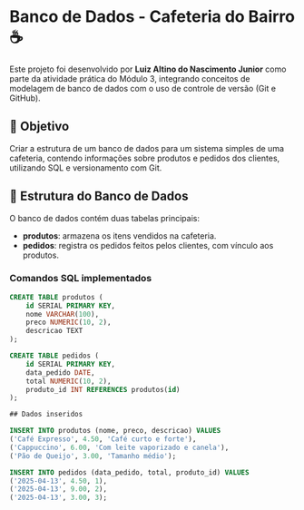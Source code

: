 # Banco de Dados - Cafeteria do Bairro ☕

Este projeto foi desenvolvido por **Luiz Altino do Nascimento Junior** como parte da atividade prática do Módulo 3, integrando conceitos de modelagem de banco de dados com o uso de controle de versão (Git e GitHub).

## 📌 Objetivo

Criar a estrutura de um banco de dados para um sistema simples de uma cafeteria, contendo informações sobre produtos e pedidos dos clientes, utilizando SQL e versionamento com Git.

## 🧱 Estrutura do Banco de Dados

O banco de dados contém duas tabelas principais:

- **produtos**: armazena os itens vendidos na cafeteria.
- **pedidos**: registra os pedidos feitos pelos clientes, com vínculo aos produtos.

### Comandos SQL implementados

```sql
CREATE TABLE produtos (
    id SERIAL PRIMARY KEY,
    nome VARCHAR(100),
    preco NUMERIC(10, 2),
    descricao TEXT
);

CREATE TABLE pedidos (
    id SERIAL PRIMARY KEY,
    data_pedido DATE,
    total NUMERIC(10, 2),
    produto_id INT REFERENCES produtos(id)
);

## Dados inseridos

INSERT INTO produtos (nome, preco, descricao) VALUES
('Café Expresso', 4.50, 'Café curto e forte'),
('Cappuccino', 6.00, 'Com leite vaporizado e canela'),
('Pão de Queijo', 3.00, 'Tamanho médio');

INSERT INTO pedidos (data_pedido, total, produto_id) VALUES
('2025-04-13', 4.50, 1),
('2025-04-13', 9.00, 2),
('2025-04-13', 3.00, 3);





